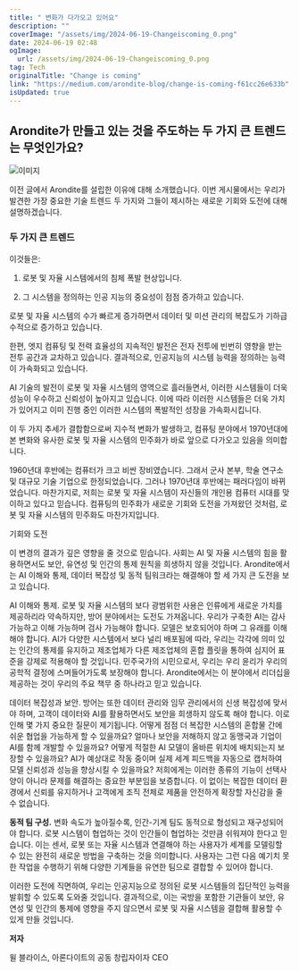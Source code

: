 ```yaml
---
title: " 변화가 다가오고 있어요"
description: ""
coverImage: "/assets/img/2024-06-19-Changeiscoming_0.png"
date: 2024-06-19 02:48
ogImage: 
  url: /assets/img/2024-06-19-Changeiscoming_0.png
tag: Tech
originalTitle: "Change is coming"
link: "https://medium.com/arondite-blog/change-is-coming-f61cc26e633b"
isUpdated: true
---
```






## Arondite가 만들고 있는 것을 주도하는 두 가지 큰 트렌드는 무엇인가요?

![이미지](/assets/img/2024-06-19-Changeiscoming_0.png)

이전 글에서 Arondite를 설립한 이유에 대해 소개했습니다. 이번 게시물에서는 우리가 발견한 가장 중요한 기술 트렌드 두 가지와 그들이 제시하는 새로운 기회와 도전에 대해 설명하겠습니다.

### 두 가지 큰 트렌드

<div class="content-ad"></div>

이것들은:

1. 로봇 및 자율 시스템에서의 침체 폭발 현상입니다.

2. 그 시스템을 정의하는 인공 지능의 중요성이 점점 증가하고 있습니다.

로봇 및 자율 시스템의 수가 빠르게 증가하면서 데이터 및 미션 관리의 복잡도가 기하급수적으로 증가하고 있습니다.

<div class="content-ad"></div>

한편, 엣지 컴퓨팅 및 전력 효율성의 지속적인 발전은 전자 전투에 빈번히 영향을 받는 전투 공간과 교차하고 있습니다. 결과적으로, 인공지능의 시스템 능력을 정의하는 능력이 가속화되고 있습니다.

AI 기술의 발전이 로봇 및 자율 시스템의 영역으로 흘러들면서, 이러한 시스템들이 더욱 성능이 우수하고 신뢰성이 높아지고 있습니다. 이에 따라 이러한 시스템들은 더욱 가치가 있어지고 이미 진행 중인 이러한 시스템의 폭발적인 성장을 가속화시킵니다.

이 두 가지 추세가 결합함으로써 지수적 변화가 발생하고, 컴퓨팅 분야에서 1970년대에 본 변화와 유사한 로봇 및 자율 시스템의 민주화가 바로 앞으로 다가오고 있음을 의미합니다.

1960년대 후반에는 컴퓨터가 크고 비싼 장비였습니다. 그래서 군사 본부, 학술 연구소 및 대규모 기술 기업으로 한정되었습니다. 그러나 1970년대 후반에는 패러다임이 바뀌었습니다. 마찬가지로, 저희는 로봇 및 자율 시스템이 자신들의 개인용 컴퓨터 시대를 맞이하고 있다고 믿습니다. 컴퓨팅의 민주화가 새로운 기회와 도전을 가져왔던 것처럼, 로봇 및 자율 시스템의 민주화도 마찬가지입니다.

<div class="content-ad"></div>

기회와 도전

이 변경의 결과가 깊은 영향을 줄 것으로 믿습니다. 사회는 AI 및 자율 시스템의 힘을 활용하면서도 보안, 유연성 및 인간의 통제 원칙을 희생하지 않을 것입니다. Arondite에서는 AI 이해와 통제, 데이터 복잡성 및 동적 팀워크라는 해결해야 할 세 가지 큰 도전을 보고 있습니다.

AI 이해와 통제. 로봇 및 자율 시스템의 보다 광범위한 사용은 인류에게 새로운 가치를 제공하리라 약속하지만, 방어 분야에서는 도전도 가져옵니다. 우리가 구축한 AI는 감사 가능하고 이해 가능하며 검사 가능해야 합니다. 모델은 보호되어야 하며 그 유래를 이해해야 합니다. AI가 다양한 시스템에서 보다 널리 배포됨에 따라, 우리는 각각에 의미 있는 인간의 통제를 유지하고 제조업체가 다른 제조업체의 혼합 플릿을 통하여 심지어 표준을 강제로 적용해야 할 것입니다. 민주국가의 시민으로서, 우리는 우리 윤리가 우리의 공학적 결정에 스며들어가도록 보장해야 합니다. Arondite에서는 이 분야에서 리더십을 제공하는 것이 우리의 주요 책무 중 하나라고 믿고 있습니다.

데이터 복잡성과 보안. 방어는 또한 데이터 관리와 임무 관리에서의 신생 복잡성에 맞서야 하며, 고객이 데이터와 AI를 활용하면서도 보안을 희생하지 않도록 해야 합니다. 이로 인해 몇 가지 중요한 질문이 제기됩니다. 어떻게 점점 더 복잡한 시스템의 혼합물 간에 쉬운 협업을 가능하게 할 수 있을까요? 얼마나 보안을 저해하지 않고 동맹국과 기업이 AI를 함께 개발할 수 있을까요? 어떻게 적절한 AI 모델이 올바른 위치에 배치되는지 보장할 수 있을까요? AI가 예상대로 작동 중이며 실제 세계 피드백을 자동으로 캡처하여 모델 신뢰성과 성능을 향상시킬 수 있을까요? 저희에게는 이러한 종류의 기능이 선택사양이 아니라 문제를 해결하는 중요한 부분임을 보증합니다. 이 없이는 복잡한 데이터 환경에서 신뢰를 유지하거나 고객에게 조직 전체로 제품을 안전하게 확장할 자신감을 줄 수 없습니다.

<div class="content-ad"></div>

**동적 팀 구성.** 변화 속도가 높아질수록, 인간-기계 팀도 동적으로 형성되고 재구성되어야 합니다. 로봇 시스템이 협업하는 것이 인간들이 협업하는 것만큼 쉬워져야 한다고 믿습니다. 이는 센서, 로봇 또는 자율 시스템과 연결해야 하는 사용자가 세계를 모델링할 수 있는 완전히 새로운 방법을 구축하는 것을 의미합니다. 사용자는 그런 다음 예기치 못한 작업을 수행하기 위해 다양한 기계들을 유연한 팀으로 결합할 수 있어야 합니다.

이러한 도전에 직면하여, 우리는 인공지능으로 정의된 로봇 시스템들의 집단적인 능력을 발휘할 수 있도록 도와줄 것입니다. 결과적으로, 이는 국방을 포함한 기관들이 보안, 유연성 및 인간의 통제에 영향을 주지 않으면서 로봇 및 자율 시스템을 결합해 활용할 수 있게 만들 것입니다.

**저자**

윌 블라이스, 아론다이트의 공동 창립자이자 CEO